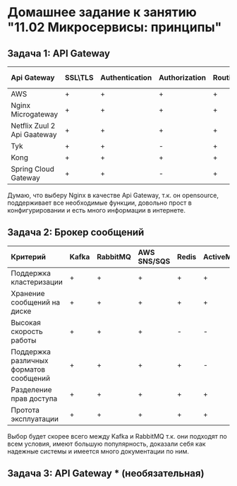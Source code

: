 # Домашнее задание к занятию "11.02 Микросервисы: принципы"

## Задача 1: API Gateway


| Api Gateway | SSL\TLS | Authentication | Authorization | Routing | Load balancing| Opensource |
| :--- | :--- | :--- | :--- | :--- | :--- | :--- |
| AWS | + | + | + | + | + | - | 
| Nginx Microgateway | + | + | + | + | + | + |
| Netflix Zuul 2 Api Gaateway | + | + | + | + | + | + |
| Tyk | + | + | - | + | + | + |
| Kong | + | + | + | + | + | + |
| Spring Cloud Gateway | + | + | - | + | + | + |

Думаю, что выберу Nginx в качестве Api Gateway, т.к. он opensource, поддерживает все необходимые функции, довольно прост в конфигурировании и есть много информации в интернете.


## Задача 2: Брокер сообщений

| Критерий | Kafka | RabbitMQ | AWS SNS/SQS | Redis | ActiveMQ | SwiftMQ |
| :--- | :--- | :--- | :--- | :--- | :--- | :--- |
| Поддержка кластеризации | + | + | + | + | + | + |
| Хранение сообщений на диске | + | + | + | + | + | + |
| Высокая скорость работы | + | + | + | - | - | + |
| Поддержка различных форматов сообщений | + | + | + | + | - | + |
| Разделение прав доступа | + | + | + | + | + | + |
| Протота эксплуатации | + | + | + | + | + | - |

Выбор будет скорее всего между Kafka и RabbitMQ т.к. они подходят по всем условия, имеют большую популярность, доказали себя как надежные системы и имеется много документации по ним.

## Задача 3: API Gateway * (необязательная)

